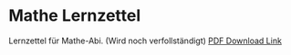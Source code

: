 # Mathe Lernzettel
Lernzettel für Mathe-Abi. (Wird noch verfollständigt)
[PDF Download Link](https://github.com/OfflineBot/mathe_tex/blob/main/main.pdf)
